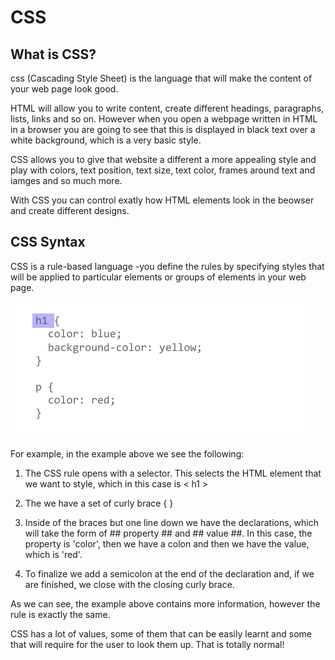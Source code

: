 # CSS

## What is CSS? ##

css (Cascading Style Sheet) is the language that will make the content of your web page look good. 

HTML will allow you to write content, create different headings, paragraphs, lists, links and so on. However when you open a webpage written in HTML in a browser you are going to see that this is displayed in black text over a white background, which is a very basic style. 

CSS allows you to give that website a different a more appealing style and play with colors, text position, text size, text color, frames around text and iamges and so much more.

With CSS you can control exatly how HTML elements look in the beowser and create different designs.

## CSS Syntax

CSS is a rule-based language -you define the rules by specifying styles that will be applied to particular elements or groups of elements in your web page.

![CSS-example](css-example.png)

For example, in the example above we see the following:

1. The CSS rule opens with a selector. This selects the HTML element that we want to style, which in this case is < h1 >

2. The we have a set of curly brace { }

3. Inside of the braces but one line down we have the declarations, which will take the form of ## property ## and ## value ##. In this case, the property is 'color', then we have a colon and then we have the value, which is 'red'.

4. To finalize we add a semicolon at the end of the declaration and, if we are finished, we close with the closing curly brace.

As we can see, the example above contains more information, however the rule is exactly the same. 

CSS has a lot of values, some of them that can be easily learnt and some that will require for the user to look them up. That is totally normal!
  

